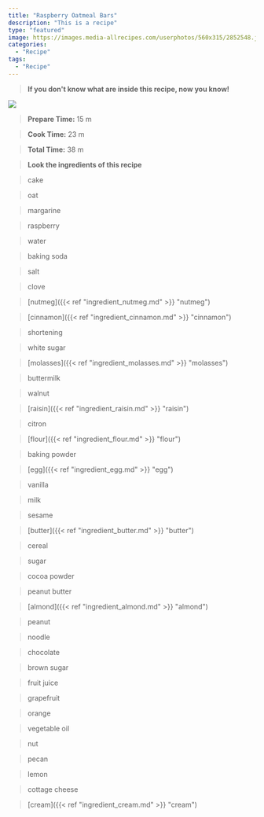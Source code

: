 ```yaml
---
title: "Raspberry Oatmeal Bars"
description: "This is a recipe"
type: "featured"
image: https://images.media-allrecipes.com/userphotos/560x315/2852548.jpg
categories: 
  - "Recipe"
tags: 
  - "Recipe"
---
```



>**If you don't know what are inside this recipe, now you know!**

![](../images/Recipes-Banner.jpg)
> **Prepare Time:** 15 m


> **Cook Time:** 23 m


> **Total Time:** 38 m

> **Look the ingredients of this recipe**

> cake

> oat

> margarine

> raspberry

> water

> baking soda

> salt

> clove

> [nutmeg]({{< ref "ingredient_nutmeg.md" >}} "nutmeg")

> [cinnamon]({{< ref "ingredient_cinnamon.md" >}} "cinnamon")

> shortening

> white sugar

> [molasses]({{< ref "ingredient_molasses.md" >}} "molasses")

> buttermilk

> walnut

> [raisin]({{< ref "ingredient_raisin.md" >}} "raisin")

> citron

> [flour]({{< ref "ingredient_flour.md" >}} "flour")

> baking powder

> [egg]({{< ref "ingredient_egg.md" >}} "egg")

> vanilla

> milk

> sesame

> [butter]({{< ref "ingredient_butter.md" >}} "butter")

> cereal

> sugar

> cocoa powder

> peanut butter

> [almond]({{< ref "ingredient_almond.md" >}} "almond")

> peanut

> noodle

> chocolate

> brown sugar

> fruit juice

> grapefruit

> orange

> vegetable oil

> nut

> pecan

> lemon

> cottage cheese

> [cream]({{< ref "ingredient_cream.md" >}} "cream")

